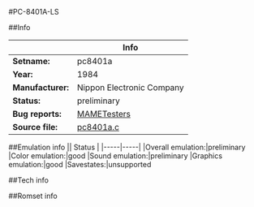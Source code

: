 #PC-8401A-LS

##Info

||Info|
|-----|-----|
|**Setname:**|pc8401a
|**Year:**|1984
|**Manufacturer:**|Nippon Electronic Company
|**Status:**|preliminary
|**Bug reports:**|[MAMETesters](http://mametesters.org/view_all_set.php?type=1&temporary=y&search=pc8401a.c)
|**Source file:**|[pc8401a.c](https://github.com/mamedev/mame/blob/master/src/mess/drivers/pc8401a.c)

##Emulation info
|| Status |
|-----|-----|
|Overall emulation:|preliminary
|Color emulation:|good
|Sound emulation:|preliminary
|Graphics emulation:|good
|Savestates:|unsupported

##Tech info

##Romset info

<!--- START OF EDITED COMMENT DO NOT TOUCH TEXT ABOVE-->

